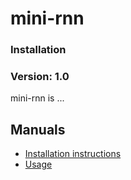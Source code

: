 # mini-rnn

### Installation

### Version: 1.0

mini-rnn is ...

Manuals
-------

- [Installation instructions](docs/INSTALL.md)
- [Usage](docs/USAGE.md)